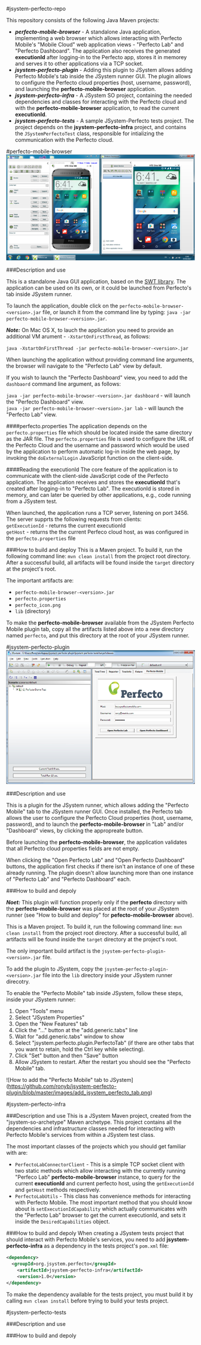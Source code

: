 #jsystem-perfecto-repo

This repository consists of the following Java Maven projects:
* ***perfecto-mobile-browser*** - A standalone Java application, implementing a web browser which allows interacting with Perfecto Mobile's "Mobile Cloud" web application views - "Perfecto Lab" and "Perfecto Dashboard". The application also receives the  generated **executionId** after logging-in to the Perfecto app, stores it in memorey and serves it to other applications via a TCP socket.
* ***jsystem-perfecto-plugin*** - Adding this plugin to JSystem allows adding Perfecto Mobile's tab inside the JSystem runner GUI. The plugin allows to configure the Perfecto cloud properties (host, username, password), and launching the **perfecto-mobile-browser** application.
* ***jsystem-perfecto-infra*** - A JSystem SO project, containing the needed dependencies and classes for interacting with the Perfecto cloud and with the **perfecto-mobile-browser** application, to read the current **executionId**.
* ***jsystem-perfecto-tests*** - A sample JSystem-Perfecto tests project. The project depends on the **jsystem-perfecto-infra** project, and contains the `JSystemPerfectoTest` class, responsible for intializing the communication with the Perfecto cloud.

#perfecto-mobile-browser
![Perfecto Mobile "Lab" and "Dashboard" browsers](https://github.com/ronyb/jsystem-perfecto-plugin/blob/master/images/perfecto_browsers.png)

###Description and use

This is a standalone Java GUI application, based on the [SWT library](https://www.eclipse.org/swt/). The application can be used on its own, or it could be launched from Perfecto's tab inside JSystem runner.

To launch the application, double click on the `perfecto-mobile-browser-<version>.jar` file, or launch it from the command line by typing: `java -jar perfecto-mobile-browser-<version>.jar`.

***Note:*** On Mac OS X, to lauch the application you need to provide an additional VM arument - `-XstartOnFirstThread`, as follows:

`java -XstartOnFirstThread -jar perfecto-mobile-browser-<version>.jar`

When launching the application without providing command line arguments, the browser will navigate to the "Perfecto Lab" view by default.

If you wish to launch the "Perfecto Dashboard" view, you need to add the `dashbaord` command line argument, as follows: 

`java -jar perfecto-mobile-browser-<version>.jar dashboard` - will launch the "Perfecto Dashboard" view.<br>
`java -jar perfecto-mobile-browser-<version>.jar lab` - will launch the "Perfecto Lab" view.

####perfecto.properties
The application depends on the `perfecto.properties` file which should be located inside the same directory as the JAR file.
The `perfecto.properties` file is used to configure the URL of the Perfecto Cloud and the username and password which would be used by the application to perform automatic log-in inside the web page, by invoking the `doExternalLogin` JavaScript function on the client-side.

####Reading the executionId
The core feature of the application is to communicate with the client-side JavaScript code of the Perfecto application. The application receives and stores the **executionId** that's created after logging-in to "Perfecto Lab". The executionId is stored in memory, and can later be queried by other applications, e.g., code running from a JSystem test.

When launched, the application runs a TCP server, listening on port 3456. The server supprts the following requests from clients:<br>
`getExecutionId` - returns the current executionId<br>
`getHost` - returns the the current Perfeco cloud host, as was configured in the `perfecto.properties` file<br>

###How to build and deploy
This is a Maven project. To build it, run the following command line: `mvn clean install` from the project root directory. After a successful build, all artifacts will be found inside the `target` directory at the project's root.

The important artifacts are:
* `perfecto-mobile-browser-<version>.jar`
* `perfecto.properties`
* `perfecto_icon.png`
* `lib` (directory)

To make the **perfecto-mobile-browser** available from the JSystem Perfecto Mobile plugin tab, copy all the artifacts listed above into a new directory named `perfecto`, and put this directory at the root of your JSystem runner.

#jsystem-perfecto-plugin
![JSystem Perfecto Mobile Tab](https://github.com/ronyb/jsystem-perfecto-plugin/blob/master/images/jsystem_perfecto_tab.png)

###Description and use

This is a plugin for the JSystem runner, which allows adding the "Perfecto Mobile" tab to the JSystem runner GUI. Once installed, the Perfecto tab allows the user to configure the Perfecto Cloud properties (host, username, password), and to launch the **perfecto-mobile-browser** in "Lab" and/or "Dashboard" views, by clicking the appropreate button.

Before launching the **perfecto-mobile-browser**, the application validates that all Perfecto cloud properties fields are not empty.

When clicking the "Open Perfecto Lab" and "Open Perfecto Dashboard" buttons, the application first checks if there isn't an instance of one of these already running. The plugin doesn't allow launching more than one instance of "Perfecto Lab" and "Perfecto Dashboard" each.

###How to build and depoly

***Noet:*** This plugin will function properly only if the **perfecto** directory with the **perfecto-mobile-browser** was placed at the root of your JSystem runner (see "How to build and deploy" for **pefecto-mobile-browser** above).

This is a Maven project. To build it, run the following command line: `mvn clean install` from the project root directory. After a successful build, all artifacts will be found inside the `target` directory at the project's root.

The only important build artifact is the `jsystem-perfecto-plugin-<version>.jar` file.

To add the plugin to JSystem, copy the `jsystem-perfecto-plugin-<version>.jar` file into the `lib` directory inside your JSystem runner direcotry.

To enable the "Perfecto Mobile" tab inside JSystem, follow these steps, inside your JSystem runner:

1. Open "Tools" menu
2. Select "JSystem Properties"
3. Open the "New Features" tab
4. Click the "..." button at the "add.generic.tabs" line
5. Wait for "add.generic.tabs" window to show
6. Select "jsystem.perfecto.plugin.PerfectoTab" (if there are other tabs that you want to retain, hold the Ctrl key while selecting).
7. Click "Set" button and then "Save" button
8. Allow JSystem to restart. After the restart you should see the "Perfecto Mobile" tab.

![How to add the "Perfecto Mobile" tab to JSystem] (https://github.com/ronyb/jsystem-perfecto-plugin/blob/master/images/add_jsystem_perfecto_tab.png)

#jsystem-perfecto-infra

###Description and use
This is a JSystem Maven project, created from the "jsystem-so-archetype" Maven archetype. This project contains all the dependencies and infrastructure classes needed for interacting with Perfecto Mobile's services from within a JSystem test class.

The most important classes of the projects which you should get familiar with are:
* `PerfectoLabConnectorClient` - This is a simple TCP socket client with two static methods which allow interacting with the currently running "Perfeco Lab" **perfecto-mobile-browser** instance, to query for the current **executionId** and current perfecto host, using the `getExecutionId` and `getHost` methods respectively.
* `PerfectoLabUtils` - This class has convenience methods for interacting with Perfecto Mobile. The most important method that you should know about is `setExecutionIdCapability` which actually communicates with the "Perfecto Lab" browser to get the current executionId, and sets it inside the `DesiredCapabilities` object.

###How to build and depoly
When creating a JSystem tests project that should interact with Perfecto Mobile's services, you need to add **jsystem-perfecto-infra** as a dependency in the tests project's `pom.xml` file:
```xml
<dependency>
  <groupId>org.jsystem.perfecto</groupId>
	<artifactId>jsystem-perfecto-infra</artifactId>
	<version>1.0</version>
</dependency>
```
To make the dependency available for the tests project, you must build it by calling `mvn clean install` before trying to build your tests project.

#jsystem-perfecto-tests

###Description and use

###How to build and depoly
